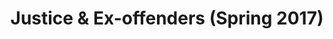 ---
layout: program
permalink: training/justice-spring-2017
type: program
title: Justice & Ex-offenders (Spring 2017)
id: 1
status: past
sections:
  - title: Overview
    class: content-overview
    subsections:
      - subtitle: ""
        paragraphs:
          - "The Coleridge Initiative's 1st training program in Applied Data Analytics for Public Policy brought together 57 participants from over 30 different local, state, and federal agencies to analyze factors contributing to recidivism."
      - subtitle: Data and Sponsoring Agencies
        paragraphs:
          - "Three different agencies contributed data for use in the training materials..."

  - title: The Projects
    class: projects
    subsections:
      - subtitle: ""
        paragraphs:
          - "This training program was centered around projects and each participant was grouped into teams of 4-5."

  - title: The Participants
    class: participants
    subsections:
      - subtitle: ""
        paragraphs:
          - "(Participant & agency list)"
---